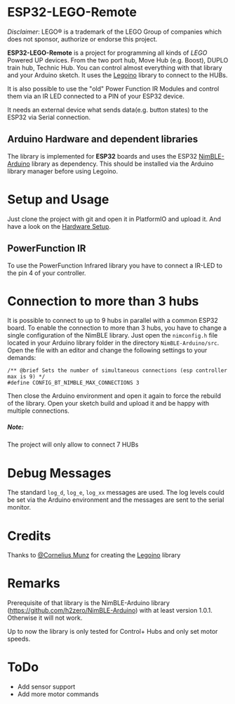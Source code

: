 # ESP32-LEGO-Remote

*Disclaimer*: LEGO® is a trademark of the LEGO Group of companies which does not sponsor, authorize or endorse this project.

**ESP32-LEGO-Remote** is a project for programming all kinds of *LEGO* Powered UP devices. From the two port hub, Move Hub (e.g. Boost), DUPLO train hub, Technic Hub. You can control almost everything with that library and your Arduino sketch. It uses the [Legoino](https://github.com/corneliusmunz/legoino) library to connect to the HUBs.

It is also possible to use the "old" Power Function IR Modules and control them via an IR LED connected to a PIN of your ESP32 device.

It needs an external device what sends data(e.g. button states) to the ESP32 via Serial connection.

## Arduino Hardware and dependent libraries

The library is implemented for **ESP32** boards and uses the ESP32 [NimBLE-Arduino](https://github.com/h2zero/NimBLE-Arduino) library as dependency. This should be installed via the Arduino library manager before using Legoino.


# Setup and Usage

Just clone the project with git and open it in PlatformIO and upload it.
And have a look on the [Hardware Setup](doc/HARDWARESETUP.md).


## PowerFunction IR

To use the PowerFunction Infrared library you have to connect a IR-LED to the pin 4 of your controller.

# Connection to more than 3 hubs

It is possible to connect to up to 9 hubs in parallel with a common ESP32 board. To enable the connection to more than 3 hubs, you have to change a single configuration of the NimBLE library. Just open the ```nimconfig.h``` file located in your Arduino library folder in the directory ```NimBLE-Arduino/src```. Open the file with an editor and change the following settings to your demands:

```
/** @brief Sets the number of simultaneous connections (esp controller max is 9) */
#define CONFIG_BT_NIMBLE_MAX_CONNECTIONS 3
```

Then close the Arduino environment and open it again to force the rebuild of the library. Open your sketch build and upload it and be happy with multiple connections.

##### Note: 
The project will only allow to connect 7 HUBs


# Debug Messages

The standard `log_d`, `log_e`, `log_xx` messages are used. The log levels could be set via the Arduino environment and the messages are sent to the serial monitor.


# Credits

Thanks to [@Cornelius Munz](https://github.com/corneliusmunz) for creating the [Legoino](https://github.com/corneliusmunz/legoino) library

# Remarks

Prerequisite of that library is the NimBLE-Arduino library (https://github.com/h2zero/NimBLE-Arduino) with at least version 1.0.1. Otherwise it will not work.

Up to now the library is only tested for Control+ Hubs and only set motor speeds.


# ToDo
* Add sensor support
* Add more motor commands
